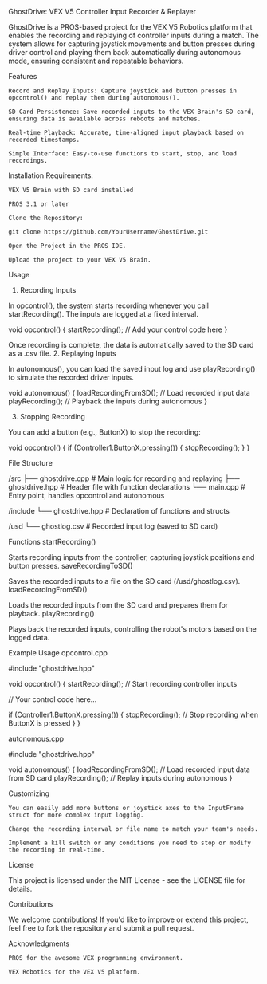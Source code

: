 GhostDrive: VEX V5 Controller Input Recorder & Replayer

GhostDrive is a PROS-based project for the VEX V5 Robotics platform that enables the recording and replaying of controller inputs during a match. The system allows for capturing joystick movements and button presses during driver control and playing them back automatically during autonomous mode, ensuring consistent and repeatable behaviors.


Features

    Record and Replay Inputs: Capture joystick and button presses in opcontrol() and replay them during autonomous().

    SD Card Persistence: Save recorded inputs to the VEX Brain's SD card, ensuring data is available across reboots and matches.

    Real-time Playback: Accurate, time-aligned input playback based on recorded timestamps.

    Simple Interface: Easy-to-use functions to start, stop, and load recordings.

Installation
Requirements:

    VEX V5 Brain with SD card installed

    PROS 3.1 or later

    Clone the Repository:

    git clone https://github.com/YourUsername/GhostDrive.git

    Open the Project in the PROS IDE.

    Upload the project to your VEX V5 Brain.

Usage

1. Recording Inputs

In opcontrol(), the system starts recording whenever you call startRecording(). The inputs are logged at a fixed interval.

void opcontrol() {
  startRecording();
  // Add your control code here
}

Once recording is complete, the data is automatically saved to the SD card as a .csv file.
2. Replaying Inputs

In autonomous(), you can load the saved input log and use playRecording() to simulate the recorded driver inputs.

void autonomous() {
  loadRecordingFromSD(); // Load recorded input data
  playRecording();      // Playback the inputs during autonomous
}

3. Stopping Recording

You can add a button (e.g., ButtonX) to stop the recording:

void opcontrol() {
  if (Controller1.ButtonX.pressing()) {
    stopRecording();
  }
}

File Structure

/src
  ├── ghostdrive.cpp     # Main logic for recording and replaying
  ├── ghostdrive.hpp     # Header file with function declarations
  └── main.cpp           # Entry point, handles opcontrol and autonomous

/include
  └── ghostdrive.hpp     # Declaration of functions and structs

/usd
  └── ghostlog.csv       # Recorded input log (saved to SD card)

Functions
startRecording()

Starts recording inputs from the controller, capturing joystick positions and button presses.
saveRecordingToSD()

Saves the recorded inputs to a file on the SD card (/usd/ghostlog.csv).
loadRecordingFromSD()

Loads the recorded inputs from the SD card and prepares them for playback.
playRecording()

Plays back the recorded inputs, controlling the robot's motors based on the logged data.

Example Usage
opcontrol.cpp

#include "ghostdrive.hpp"

void opcontrol() {
  startRecording(); // Start recording controller inputs

  // Your control code here...
  
  if (Controller1.ButtonX.pressing()) {
    stopRecording();  // Stop recording when ButtonX is pressed
  }
}

autonomous.cpp

#include "ghostdrive.hpp"

void autonomous() {
  loadRecordingFromSD(); // Load recorded input data from SD card
  playRecording();      // Replay inputs during autonomous
}

Customizing

    You can easily add more buttons or joystick axes to the InputFrame struct for more complex input logging.

    Change the recording interval or file name to match your team's needs.

    Implement a kill switch or any conditions you need to stop or modify the recording in real-time.

License

  This project is licensed under the MIT License - see the LICENSE file for details.

Contributions

  We welcome contributions! If you'd like to improve or extend this project, feel free to fork the repository and submit a pull request.

Acknowledgments

    PROS for the awesome VEX programming environment.

    VEX Robotics for the VEX V5 platform.
